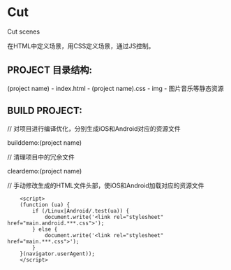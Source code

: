 Cut
===

Cut scenes

在HTML中定义场景，用CSS定义场景，通过JS控制。

PROJECT 目录结构:
-----------------

(project name)
    - index.html
    - (project name).css
    - img
        - 图片音乐等静态资源

BUILD PROJECT:
--------------


// 对项目进行编译优化，分别生成iOS和Android对应的资源文件

builddemo:(project name)


// 清理项目中的冗余文件

cleardemo:(project name)


// 手动修改生成的HTML文件头部，使iOS和Android加载对应的资源文件
```
    <script>
    (function (ua) {
        if (/Linux|Android/.test(ua)) {
            document.write('<link rel="stylesheet" href="main.android.***.css">');
        } else {
            document.write('<link rel="stylesheet" href="main.***.css">');
        }
    }(navigator.userAgent));
    </script>
```
